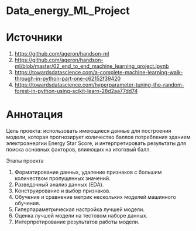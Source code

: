 # Data_energy_ML_Project

# Источники
1) https://github.com/ageron/handson-ml
2) https://github.com/ageron/handson-ml/blob/master/02_end_to_end_machine_learning_project.ipynb
3) https://towardsdatascience.com/a-complete-machine-learning-walk-through-in-python-part-one-c62152f39420
4) https://towardsdatascience.com/hyperparameter-tuning-the-random-forest-in-python-using-scikit-learn-28d2aa77dd74

# Аннотация
Цель проекта: использовать имеющиеся данные для построения модели, которая прогнозирует количество баллов потребления зданием электроэнергии Energy Star Score, и интерпретировать результаты для поиска основных факторов, влияющих на итоговый балл.

Этапы проекта 

1) Форматирование данных, удаление признаков с большим количеством пропущенных значений.
2) Разведочный анализ данных (EDA).
3) Конструирование и выбор признаков.
4) Обучение и сравнение метрик нескольких моделей машинного обучения.
5) Гиперпараметрическая настройка лучшей модели.
6) Оценка лучшей модели на тестовом наборе данных.
7) Интерпретирование результатов работы модели.
